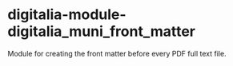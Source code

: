 # digitalia-module-digitalia_muni_front_matter
Module for creating the front matter before every PDF full text file.
